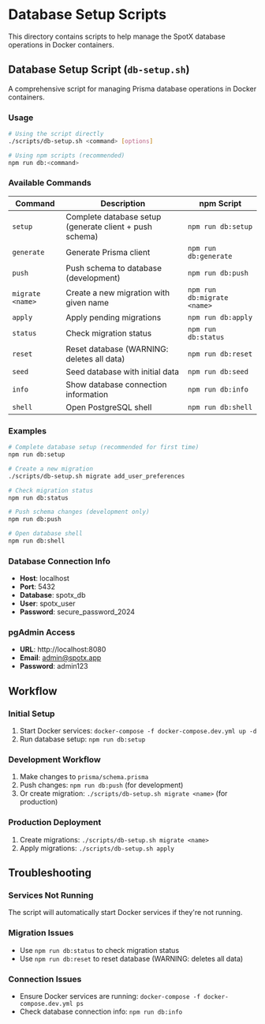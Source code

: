 # Database Setup Scripts

This directory contains scripts to help manage the SpotX database operations in Docker containers.

## Database Setup Script (`db-setup.sh`)

A comprehensive script for managing Prisma database operations in Docker containers.

### Usage

```bash
# Using the script directly
./scripts/db-setup.sh <command> [options]

# Using npm scripts (recommended)
npm run db:<command>
```

### Available Commands

| Command | Description | npm Script |
|---------|-------------|------------|
| `setup` | Complete database setup (generate client + push schema) | `npm run db:setup` |
| `generate` | Generate Prisma client | `npm run db:generate` |
| `push` | Push schema to database (development) | `npm run db:push` |
| `migrate <name>` | Create a new migration with given name | `npm run db:migrate <name>` |
| `apply` | Apply pending migrations | `npm run db:apply` |
| `status` | Check migration status | `npm run db:status` |
| `reset` | Reset database (WARNING: deletes all data) | `npm run db:reset` |
| `seed` | Seed database with initial data | `npm run db:seed` |
| `info` | Show database connection information | `npm run db:info` |
| `shell` | Open PostgreSQL shell | `npm run db:shell` |

### Examples

```bash
# Complete database setup (recommended for first time)
npm run db:setup

# Create a new migration
./scripts/db-setup.sh migrate add_user_preferences

# Check migration status
npm run db:status

# Push schema changes (development only)
npm run db:push

# Open database shell
npm run db:shell
```

### Database Connection Info

- **Host**: localhost
- **Port**: 5432
- **Database**: spotx_db
- **User**: spotx_user
- **Password**: secure_password_2024

### pgAdmin Access

- **URL**: http://localhost:8080
- **Email**: admin@spotx.app
- **Password**: admin123

## Workflow

### Initial Setup
1. Start Docker services: `docker-compose -f docker-compose.dev.yml up -d`
2. Run database setup: `npm run db:setup`

### Development Workflow
1. Make changes to `prisma/schema.prisma`
2. Push changes: `npm run db:push` (for development)
3. Or create migration: `./scripts/db-setup.sh migrate <name>` (for production)

### Production Deployment
1. Create migrations: `./scripts/db-setup.sh migrate <name>`
2. Apply migrations: `./scripts/db-setup.sh apply`

## Troubleshooting

### Services Not Running
The script will automatically start Docker services if they're not running.

### Migration Issues
- Use `npm run db:status` to check migration status
- Use `npm run db:reset` to reset database (WARNING: deletes all data)

### Connection Issues
- Ensure Docker services are running: `docker-compose -f docker-compose.dev.yml ps`
- Check database connection info: `npm run db:info`
